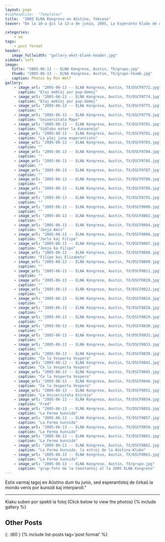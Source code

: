 ```yaml
---
layout: page
#subheadline:  "Templates"
title:  "2005 ELNA Kongreso en Aŭstino, Teksaso"
teaser: "De la 10-a ĝis la 13-a de junio, 2005, La Esperanto Klubo de Aŭstino, Teksaso gastigis la Landa Kongreso de la Esperanto Ligo de Nord-Ameriko ĉe “Concordia University” en Aŭstino.  Kelkaj da niaj klubo ĉeestis la Kongreson."

categories:
    - eo
tags:
    - post format
header:
   image_fullwidth: "gallery-eknt-blank-header.jpg"
sidebar: left
image:
   title: "2005-06-13 -- ELNA Kongreso, Austin, TX/grupo.jpg"
   thumb: "2005-06-13 -- ELNA Kongreso, Austin, TX/grupo-thumb.jpg"
   caption: Photos by Ron Wolf
gallery:
    - image_url: "2005-06-13 -- ELNA Kongreso, Austin, TX/DSCF0772.jpg"
      caption: "Etaj mebloj por pup-domoj"
    - image_url: "2005-06-13 -- ELNA Kongreso, Austin, TX/DSCF0774.jpg"
      caption: "Etaj mebloj por pup-domoj"
    - image_url: "2005-06-13 -- ELNA Kongreso, Austin, TX/DSCF0775.jpg"
      caption: ""
    - image_url: "2005-06-13 -- ELNA Kongreso, Austin, TX/DSCF0779.jpg"
      caption: "Universitata Mapo"
    - image_url: "2005-06-13 -- ELNA Kongreso, Austin, TX/DSCF0781.jpg"
      caption: "Sidloko exter la Kunvenejo"
    - image_url: "2005-06-13 -- ELNA Kongreso, Austin, TX/DSCF0782.jpg"
      caption: "La plej juna esperantisto"
    - image_url: "2005-06-13 -- ELNA Kongreso, Austin, TX/DSCF0783.jpg"
      caption: ""
    - image_url: "2005-06-13 -- ELNA Kongreso, Austin, TX/DSCF0784.jpg"
      caption: ""
    - image_url: "2005-06-13 -- ELNA Kongreso, Austin, TX/DSCF0785.jpg"
      caption: ""
    - image_url: "2005-06-13 -- ELNA Kongreso, Austin, TX/DSCF0787.jpg"
      caption: ""
    - image_url: "2005-06-13 -- ELNA Kongreso, Austin, TX/DSCF0788.jpg"
      caption: ""
    - image_url: "2005-06-13 -- ELNA Kongreso, Austin, TX/DSCF0789.jpg"
      caption: ""
    - image_url: "2005-06-13 -- ELNA Kongreso, Austin, TX/DSCF0791.jpg"
      caption: ""
    - image_url: "2005-06-13 -- ELNA Kongreso, Austin, TX/DSCF0800.jpg"
      caption: ""
    - image_url: "2005-06-13 -- ELNA Kongreso, Austin, TX/DSCF0802.jpg"
      caption: ""
    - image_url: "2005-06-13 -- ELNA Kongreso, Austin, TX/DSCF0804.jpg"
      caption: "Jenja Amis"
    - image_url: "2005-06-13 -- ELNA Kongreso, Austin, TX/DSCF0806.jpg"
      caption: "Jarlo kaj Filipo"
    - image_url: "2005-06-13 -- ELNA Kongreso, Austin, TX/DSCF0807.jpg"
      caption: "Jenja ka Filipo"
    - image_url: "2005-06-13 -- ELNA Kongreso, Austin, TX/DSCF0808.jpg"
      caption: "Filipo kaj Elizabeto"
    - image_url: "2005-06-13 -- ELNA Kongreso, Austin, TX/DSCF0809.jpg"
      caption: ""
    - image_url: "2005-06-13 -- ELNA Kongreso, Austin, TX/DSCF0811.jpg"
      caption: ""
    - image_url: "2005-06-13 -- ELNA Kongreso, Austin, TX/DSCF0820.jpg"
      caption: ""
    - image_url: "2005-06-13 -- ELNA Kongreso, Austin, TX/DSCF0822.jpg"
      caption: ""
    - image_url: "2005-06-13 -- ELNA Kongreso, Austin, TX/DSCF0824.jpg"
      caption: ""
    - image_url: "2005-06-13 -- ELNA Kongreso, Austin, TX/DSCF0828.jpg"
      caption: ""
    - image_url: "2005-06-13 -- ELNA Kongreso, Austin, TX/DSCF0829.jpg"
      caption: ""
    - image_url: "2005-06-13 -- ELNA Kongreso, Austin, TX/DSCF0830.jpg"
      caption: ""
    - image_url: "2005-06-13 -- ELNA Kongreso, Austin, TX/DSCF0832.jpg"
      caption: ""
    - image_url: "2005-06-13 -- ELNA Kongreso, Austin, TX/DSCF0833.jpg"
      caption: ""
    - image_url: "2005-06-13 -- ELNA Kongreso, Austin, TX/DSCF0839.jpg"
      caption: "Ĉe la Vesperta Vespero"
    - image_url: "2005-06-13 -- ELNA Kongreso, Austin, TX/DSCF0841.jpg"
      caption: "Ĉe la Vesperta Vespero"
    - image_url: "2005-06-13 -- ELNA Kongreso, Austin, TX/DSCF0845.jpg"
      caption: "Ĉe la Vesperta Vespero"
    - image_url: "2005-06-13 -- ELNA Kongreso, Austin, TX/DSCF0846.jpg"
      caption: "Ĉe la Vesperta Vespero"
    - image_url: "2005-06-13 -- ELNA Kongreso, Austin, TX/DSCF0852.jpg"
      caption: "La Universitata Enirejo"
    - image_url: "2005-06-13 -- ELNA Kongreso, Austin, TX/DSCF0854.jpg"
      caption: "Fred"
    - image_url: "2005-06-13 -- ELNA Kongreso, Austin, TX/DSCF0855.jpg"
      caption: "La Ferma kunsido"
    - image_url: "2005-06-13 -- ELNA Kongreso, Austin, TX/DSCF0857.jpg"
      caption: "La Ferma kunsido"
    - image_url: "2005-06-13 -- ELNA Kongreso, Austin, TX/DSCF0859.jpg"
      caption: "La Ferma kunsido"
    - image_url: "2005-06-13 -- ELNA Kongreso, Austin, TX/DSCF0861.jpg"
      caption: "La Ferma kunsido"
    - image_url: "2005-06-13 -- ELNA Kongreso, Austin, TX/DSCF0862.jpg"
      caption: "La Ferma kunsido, la estroj de la Aŭstino-Klubo"
    - image_url: "2005-06-13 -- ELNA Kongreso, Austin, TX/DSCF0863.jpg"
      caption: "La Ferma kunsido"
    - image_url: "2005-06-13 -- ELNA Kongreso, Austin, TX/grupo.jpg"
      caption: "grup-foto de la ĉeestantoj al la 2005 ELNA Kongreso"
---
```

<!--more-->
Estis varmaj tagoj en Aŭstino dum tiu junio, sed esperantistoj de ĉirkaŭ la mondo venis por kunsidi kaj interparoli."

--------------------------
Klaku suben por spekti la fotoj (Click below to view the photos)
{% include gallery %}


## Other Posts
{: .t60 }
{% include list-posts tag='post format' %}
